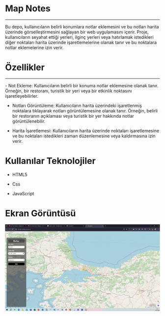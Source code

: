 # Map Notes <br>

<hr>
Bu depo, kullanıcıların belirli konumlara notlar eklemesini ve bu notları harita üzerinde görselleştirmesini sağlayan bir web uygulamasını içerir. Proje, kullanıcıların seyahat ettiği yerleri, ilginç yerleri veya hatırlamak istedikleri diğer noktaları harita üzerinde işaretlemelerine olanak tanır ve bu noktalara notlar eklemelerine izin verir.<br>

# Özellikler <br>

<hr>
- Not Ekleme: Kullanıcıların belirli bir konuma notlar eklemesine olanak tanır. Örneğin, bir restoranı, turistik bir yeri veya bir etkinlik noktasını işaretleyebilirler.<br>

- Notları Görüntüleme: Kullanıcıların harita üzerindeki işaretlenmiş noktalara tıklayarak notları görüntülemesine olanak tanır. Örneğin, belirli bir restoranın açıklaması veya turistik bir yer hakkında notlar görüntülenebilir.<br>

- Harita İşaretlemesi: Kullanıcıların harita üzerinde noktaları işaretlemesine ve bu noktaları istedikleri zaman düzenlemesine veya kaldırmasına izin verir.<br>

# Kullanılar Teknolojiler <br>

- HTML5 <br>

- Css <br>

- JavaScript <br>

# Ekran Görüntüsü <br>

![](MAP.gif)
